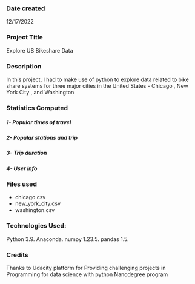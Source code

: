 ### Date created
12/17/2022

### Project Title
Explore US Bikeshare Data

### Description
In this project, I had to make use of python to explore data related to bike share systems for three major cities in the United States - Chicago , New York City , and Washington

### Statistics Computed
##### 1- Popular times of travel
##### 2- Popular stations and trip
##### 3- Trip duration
##### 4- User info

### Files used
- chicago.csv
- new_york_city.csv
- washington.csv

### Technologies Used:
Python 3.9.
Anaconda.
numpy 1.23.5.
pandas 1.5.

### Credits
Thanks to Udacity platform for Providing challenging projects in Programming for data science with python Nanodegree program
